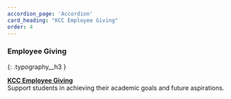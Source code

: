 ```yaml
---
accordion_page: 'Accordion'
card_heading: "KCC Employee Giving"
order: 4
---
```


### Employee Giving
{: .typography__h3 }

<p><strong><a href="../give/employee-giving/">KCC Employee Giving</a></strong><br />Support students in achieving their academic goals and future aspirations.</p>

